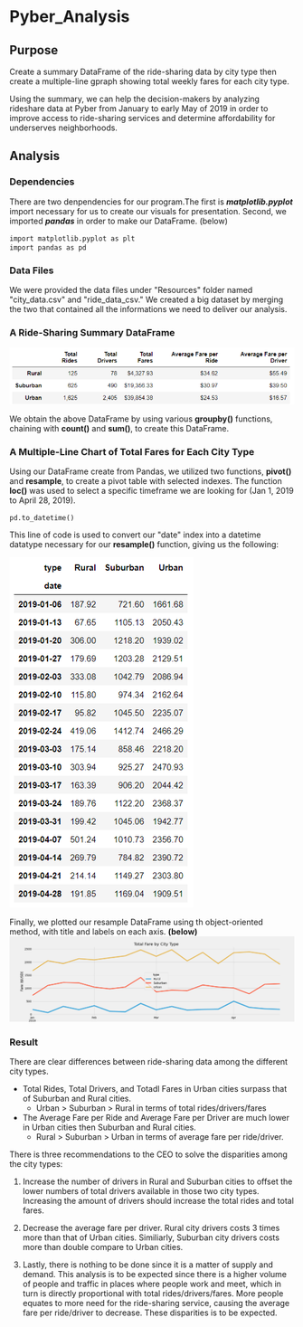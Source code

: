 # Pyber_Analysis
## Purpose
Create a summary DataFrame of the ride-sharing data by city type then create a multiple-line gpraph showing total weekly fares for each city type.

Using the summary, we can help the decision-makers by analyzing rideshare data at Pyber from January to early May of 2019 in order to improve access to ride-sharing services and determine affordability for underserves neighborhoods.



## Analysis
### Dependencies
There are two denpendencies for our program.The first is **_matplotlib.pyplot_** import necessary for us to create our visuals for presentation. Second, we imported **_pandas_** in order to make our DataFrame. (below)

```ipynb:PyBer_Challenge.ipynb[1]
import matplotlib.pyplot as plt
import pandas as pd
```

### Data Files
We were provided the data files under "Resources" folder named "city_data.csv" and "ride_data_csv." We created a big dataset by merging the two that contained all the informations we need to deliver our analysis.


### A Ride-Sharing Summary DataFrame
![](pyber_summary.png)

We obtain the above DataFrame by using various **groupby()** functions, chaining with **count()** and **sum()**, to create this DataFrame.

### A Multiple-Line Chart of Total Fares for Each City Type
Using our DataFrame create from Pandas, we utilized two functions, **pivot()** and **resample**, to create a pivot table with selected indexes. The function **loc()** was used to select a specific timeframe we are looking for (Jan 1, 2019 to April 28, 2019).


```ipynb:PyBer_Challenge.ipynb[16]
pd.to_datetime()
```
This line of code is used to convert our "date" index into a datetime datatype necessary for our **resample()** function, giving us the following:

![](datetime.png)

Finally, we plotted our resample DataFrame using th object-oriented method, with title and labels on each axis. **(below)**
![](Challenge_fare_summary.png)

### Result
There are clear differences between ride-sharing data among the different city types.
- Total Rides, Total Drivers, and Totadl Fares in Urban cities surpass that of Suburban and Rural cities.
	- Urban > Suburban > Rural in terms of total rides/drivers/fares
- The Average Fare per Ride and Average Fare per Driver are much lower in Urban cities then Suburban and Rural cities.
	- Rural > Suburban > Urban in terms of average fare per ride/driver.



There is three recommendations to the CEO to solve the disparities among the city types:
1. Increase the number of drivers in Rural and Suburban cities to offset the lower numbers of total drivers available in those two city types. Increasing the amount of drivers should increase the total rides and total fares.

2. Decrease the average fare per driver. Rural city drivers costs 3 times more than that of Urban cities. Similiarly, Suburban city drivers costs more than double compare to Urban cities.

3. Lastly, there is nothing to be done since it is a matter of supply and demand. This analysis is to be expected since there is a higher volume of people and traffic in places where people work and meet, which in turn is directly proportional with total rides/drivers/fares. More people equates to more need for the ride-sharing service, causing the average fare per ride/driver to decrease. These disparities is to be expected.


